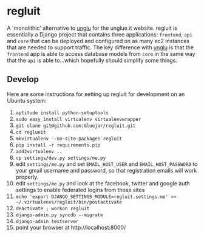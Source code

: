 regluit
=======

A 'monolithic' alternative to [unglu](http://github.com/gluejar/unglu) 
for the unglue.it website. regluit is essentially a Django project that 
contains three applications: `frontend`, `api` and `core` that can be deployed 
and configured on as many ec2 instances that are needed to support traffic. 
The key difference with [unglu](http://github.com/gluejar/unglu) is that the 
`frontend` app is able to access database models from `core` in the same 
way that the `api` is able to...which hopefully should simplify some things.

Develop
-------

Here are some instructions for setting up regluit for development on 
an Ubuntu system:

1. `aptitude install python-setuptools`
1. `sudo easy_install virtualenv virtualenvwrapper`
1. `git clone git@github.com:Gluejar/regluit.git`
1. `cd reglueit`
1. `mkvirtualenv --no-site-packages regluit`
1. `pip install -r requirements.pip`
1. `add2virtualenv ..`
1. `cp settings/dev.py settings/me.py`
1. edit `settings/me.py` and set `EMAIL_HOST_USER` and `EMAIL_HOST_PASSWORD`  to your gmail username and password, so that registration emails will work properly.
1. edit `settings/me.py` and look at the facebook, twitter and google auth settings to enable federated logins from those sites
1. `echo 'export DJANGO_SETTINGS_MODULE=regluit.settings.me' >> ~/.virtualenvs/regluit/bin/postactivate`
1. `deactivate ; workon regluit`
1. `django-admin.py syncdb --migrate`
1. `django-admin testserver`
1. point your browser at http://localhost:8000/


